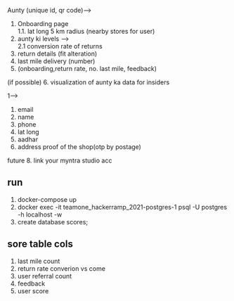 Aunty (unique id, qr code)-->
1. Onboarding page<br/>
   1.1. lat long 5 km radius (nearby stores for user)
2. aunty ki levels --><br/>
   2.1 conversion rate of returns
3. return details (fit alteration)
4. last mile delivery (number)
5. (onboarding,return rate, no. last mile, feedback)

(if possible)
6. visualization of aunty ka data for insiders


1-->
1. email
2. name
3. phone
4. lat long
5. aadhar
6. address proof of the shop(otp by postage)

future
8. link your myntra studio acc

## run
1. docker-compose up
2. docker exec -it teamone_hackerramp_2021-postgres-1 psql -U postgres -h localhost -w
3. create database scores;

## sore table cols
1. last mile count 
2. return rate converion vs come
3. user referral count
4. feedback
5. user score

